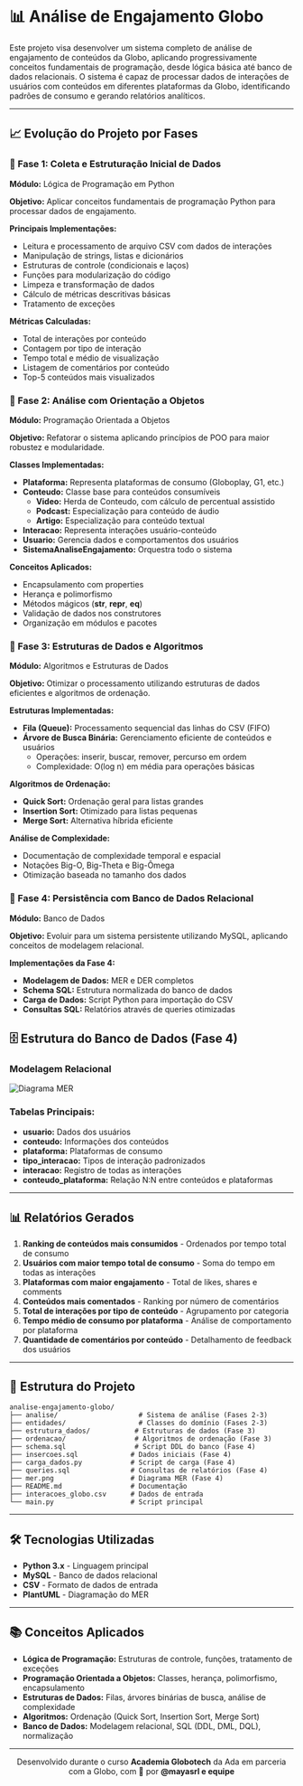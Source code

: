 # 📊 Análise de Engajamento Globo

Este projeto visa desenvolver um sistema completo de análise de engajamento de conteúdos da Globo, aplicando progressivamente conceitos fundamentais de programação, desde lógica básica até banco de dados relacionais. O sistema é capaz de processar dados de interações de usuários com conteúdos em diferentes plataformas da Globo, identificando padrões de consumo e gerando relatórios analíticos.

---

## 📈 Evolução do Projeto por Fases

### 🔹 Fase 1: Coleta e Estruturação Inicial de Dados
**Módulo:** Lógica de Programação em Python

**Objetivo:** Aplicar conceitos fundamentais de programação Python para processar dados de engajamento.

**Principais Implementações:**
- Leitura e processamento de arquivo CSV com dados de interações
- Manipulação de strings, listas e dicionários
- Estruturas de controle (condicionais e laços)
- Funções para modularização do código
- Limpeza e transformação de dados
- Cálculo de métricas descritivas básicas
- Tratamento de exceções

**Métricas Calculadas:**
- Total de interações por conteúdo
- Contagem por tipo de interação
- Tempo total e médio de visualização
- Listagem de comentários por conteúdo
- Top-5 conteúdos mais visualizados

### 🔹 Fase 2: Análise com Orientação a Objetos
**Módulo:** Programação Orientada a Objetos

**Objetivo:** Refatorar o sistema aplicando princípios de POO para maior robustez e modularidade.

**Classes Implementadas:**
- **Plataforma:** Representa plataformas de consumo (Globoplay, G1, etc.)
- **Conteudo:** Classe base para conteúdos consumíveis
  - **Video:** Herda de Conteudo, com cálculo de percentual assistido
  - **Podcast:** Especialização para conteúdo de áudio
  - **Artigo:** Especialização para conteúdo textual
- **Interacao:** Representa interações usuário-conteúdo
- **Usuario:** Gerencia dados e comportamentos dos usuários
- **SistemaAnaliseEngajamento:** Orquestra todo o sistema

**Conceitos Aplicados:**
- Encapsulamento com properties
- Herança e polimorfismo
- Métodos mágicos (__str__, __repr__, __eq__)
- Validação de dados nos construtores
- Organização em módulos e pacotes

### 🔹 Fase 3: Estruturas de Dados e Algoritmos
**Módulo:** Algoritmos e Estruturas de Dados

**Objetivo:** Otimizar o processamento utilizando estruturas de dados eficientes e algoritmos de ordenação.

**Estruturas Implementadas:**
- **Fila (Queue):** Processamento sequencial das linhas do CSV (FIFO)
- **Árvore de Busca Binária:** Gerenciamento eficiente de conteúdos e usuários
  - Operações: inserir, buscar, remover, percurso em ordem
  - Complexidade: O(log n) em média para operações básicas

**Algoritmos de Ordenação:**
- **Quick Sort:** Ordenação geral para listas grandes
- **Insertion Sort:** Otimizado para listas pequenas
- **Merge Sort:** Alternativa híbrida eficiente

**Análise de Complexidade:**
- Documentação de complexidade temporal e espacial
- Notações Big-O, Big-Theta e Big-Ômega
- Otimização baseada no tamanho dos dados

### 🔹 Fase 4: Persistência com Banco de Dados Relacional
**Módulo:** Banco de Dados

**Objetivo:** Evoluir para um sistema persistente utilizando MySQL, aplicando conceitos de modelagem relacional.

**Implementações da Fase 4:**
- **Modelagem de Dados:** MER e DER completos
- **Schema SQL:** Estrutura normalizada do banco de dados
- **Carga de Dados:** Script Python para importação do CSV
- **Consultas SQL:** Relatórios através de queries otimizadas

## 🗄️ Estrutura do Banco de Dados (Fase 4)

### Modelagem Relacional

![Diagrama MER](https://private-us-east-1.manuscdn.com/sessionFile/tdeVnIrxISuVbn5qvhTw0P/sandbox/XrwquCeE2TF1NWj0q4k2Lj-images_1756996896982_na1fn_L2hvbWUvdWJ1bnR1L21lcg.png?Policy=eyJTdGF0ZW1lbnQiOlt7IlJlc291cmNlIjoiaHR0cHM6Ly9wcml2YXRlLXVzLWVhc3QtMS5tYW51c2Nkbi5jb20vc2Vzc2lvbkZpbGUvdGRlVm5JcnhJU3VWYm41cXZoVHcwUC9zYW5kYm94L1hyd3F1Q2VFMlRGMU5XajBxNGsyTGotaW1hZ2VzXzE3NTY5OTY4OTY5ODJfbmExZm5fTDJodmJXVXZkV0oxYm5SMUwyMWxjZy5wbmciLCJDb25kaXRpb24iOnsiRGF0ZUxlc3NUaGFuIjp7IkFXUzpFcG9jaFRpbWUiOjE3OTg3NjE2MDB9fX1dfQ__&Key-Pair-Id=K2HSFNDJXOU9YS&Signature=kYPl5lO2x-wZvRe6zdpbYdx02FdMa7iOVK4Y7e6tK0Wz8WOCrHzkP-g3HHjP7GiNzvhVqWVHYcD8FIVU7PoayAD0rJzYw04-K1HNjojRv~P10BmcsAyd2AR0ydvbhJYyAUsOp5~54V80OaLC0X1uAPyPAZ6nIHnspkzwtJ1unB8dipP9m-m0rUsEyTJ07TyFxf1Xv4xLX8lGdSV~aB23lTcqfmX6Ey4lsv5NjN1tU7Od1dbiZYvFkwUmzuOGqyoG4w3RzUMnMcgftzpeJPHDmwao1Xq3F1IdsvVP5E5awrNw~ILDYIDpQgOUgZ-QPS1nQk7p9IEnSSs0jMxLTWkDCw__)

### Tabelas Principais:
- **usuario:** Dados dos usuários
- **conteudo:** Informações dos conteúdos
- **plataforma:** Plataformas de consumo
- **tipo_interacao:** Tipos de interação padronizados
- **interacao:** Registro de todas as interações
- **conteudo_plataforma:** Relação N:N entre conteúdos e plataformas

---

## 📊 Relatórios Gerados

1. **Ranking de conteúdos mais consumidos** - Ordenados por tempo total de consumo
2. **Usuários com maior tempo total de consumo** - Soma do tempo em todas as interações
3. **Plataformas com maior engajamento** - Total de likes, shares e comments
4. **Conteúdos mais comentados** - Ranking por número de comentários
5. **Total de interações por tipo de conteúdo** - Agrupamento por categoria
6. **Tempo médio de consumo por plataforma** - Análise de comportamento por plataforma
7. **Quantidade de comentários por conteúdo** - Detalhamento de feedback dos usuários

---

## 📁 Estrutura do Projeto

```
analise-engajamento-globo/
├── analise/                    # Sistema de análise (Fases 2-3)
├── entidades/                  # Classes do domínio (Fases 2-3)
├── estrutura_dados/           # Estruturas de dados (Fase 3)
├── ordenacao/                 # Algoritmos de ordenação (Fase 3)
├── schema.sql                 # Script DDL do banco (Fase 4)
├── insercoes.sql             # Dados iniciais (Fase 4)
├── carga_dados.py            # Script de carga (Fase 4)
├── queries.sql               # Consultas de relatórios (Fase 4)
├── mer.png                   # Diagrama MER (Fase 4)
├── README.md                 # Documentação
├── interacoes_globo.csv      # Dados de entrada
└── main.py                   # Script principal
```

---

## 🛠️ Tecnologias Utilizadas

- **Python 3.x** - Linguagem principal
- **MySQL** - Banco de dados relacional
- **CSV** - Formato de dados de entrada
- **PlantUML** - Diagramação do MER

---

## 📚 Conceitos Aplicados

- **Lógica de Programação:** Estruturas de controle, funções, tratamento de exceções
- **Programação Orientada a Objetos:** Classes, herança, polimorfismo, encapsulamento
- **Estruturas de Dados:** Filas, árvores binárias de busca, análise de complexidade
- **Algoritmos:** Ordenação (Quick Sort, Insertion Sort, Merge Sort)
- **Banco de Dados:** Modelagem relacional, SQL (DDL, DML, DQL), normalização

---


<p align="center"> Desenvolvido durante o curso <strong>Academia Globotech</strong> da Ada em parceria com a Globo, com 💛 por <strong>@mayasrl e equipe</strong></p> 

